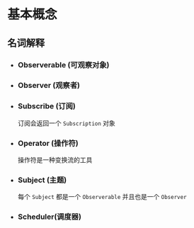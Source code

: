 # 基本概念

## 名词解释

- ### Observerable (可观察对象)

- ### Observer (观察者)

- ### Subscribe (订阅)

  订阅会返回一个 `Subscription` 对象

- ### Operator (操作符)

  操作符是一种变换流的工具

- ### Subject (主题)

  每个 `Subject` 都是一个 `Observerable` 并且也是一个 `Observer`

- ### Scheduler(调度器)

  
